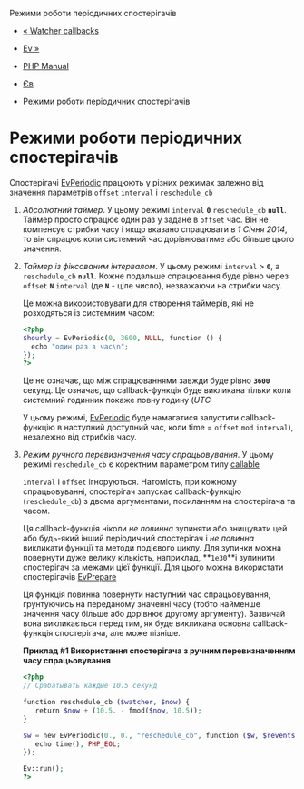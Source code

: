 Режими роботи періодичних спостерігачів

-   [« Watcher callbacks](ev.watcher-callbacks.html)
    
-   [Ev »](class.ev.html)
    
-   [PHP Manual](index.html)
    
-   [Єв](book.ev.html)
    
-   Режими роботи періодичних спостерігачів
    

# Режими роботи періодичних спостерігачів

Спостерігачі [EvPeriodic](class.evperiodic.html) працюють у різних режимах залежно від значення параметрів `offset` `interval` і `reschedule_cb`

1.  *Абсолютний таймер*. У цьому режимі `interval` **`0`** `reschedule_cb` **`null`**. Таймер просто спрацює один раз у задане в `offset` час. Він не компенсує стрибки часу і якщо вказано спрацювати в *1 Січня 2014*, то він спрацює коли системний час дорівнюватиме або більше цього значення.
    
2.  *Таймер із фіксованим інтервалом*. У цьому режимі `interval` > **`0`**, а `reschedule_cb` **`null`**. Кожне подальше спрацювання буде рівно через `offset` **`N`** `interval` (де **`N`** - ціле число), незважаючи на стрибки часу.
    
    Це можна використовувати для створення таймерів, які не розходяться із системним часом:
    
    ```php
    <?php
    $hourly = EvPeriodic(0, 3600, NULL, function () {
      echo "один раз в час\n";
    });
    ?>
    ```
    
    Це не означає, що між спрацюваннями завжди буде рівно **`3600`** секунд. Це означає, що callback-функція буде викликана тільки коли системний годинник покаже повну годину (*UTC*
    
    У цьому режимі, [EvPeriodic](class.evperiodic.html) буде намагатися запустити callback-функцію в наступний доступний час, коли time = `offset` `mod` `interval`), незалежно від стрибків часу.
    
3.  *Режим ручного перевизначення часу спрацьовування*. У цьому режимі `reschedule_cb` є коректним параметром типу [callable](language.types.callable.html)
    
    `interval` і `offset` ігноруються. Натомість, при кожному спрацьовуванні, спостерігач запускає callback-функцію (`reschedule_cb`) з двома аргументами, посиланням на спостерігача та часом.
    
    Ця callback-функція ніколи *не повинна* зупиняти або знищувати цей або будь-який інший періодичний спостерігач і *не повинна* викликати функції та методи подієвого циклу. Для зупинки можна повернути дуже велику кількість, наприклад, \*\*`1e30`\*\*і зупинити спостерігач за межами цієї функції. Для цього можна використати спостерігачів [EvPrepare](class.evprepare.html)
    
    Ця функція повинна повернути наступний час спрацьовування, ґрунтуючись на переданому значенні часу (тобто найменше значення часу більше або дорівнює другому аргументу). Зазвичай вона викликається перед тим, як буде викликана основна callback-функція спостерігача, але може пізніше.
    
    **Приклад #1 Використання спостерігача з ручним перевизначенням часу спрацьовування**
    
    ```php
    <?php
    // Срабатывать каждые 10.5 секунд
    
    function reschedule_cb ($watcher, $now) {
       return $now + (10.5. - fmod($now, 10.5));
    }
    
    $w = new EvPeriodic(0., 0., "reschedule_cb", function ($w, $revents) {
       echo time(), PHP_EOL;
    });
    
    Ev::run();
    ?>
    ```